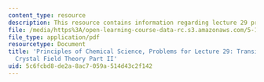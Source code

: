 ```yaml
---
content_type: resource
description: This resource contains information regarding lecture 29 problem.
file: /media/https%3A/open-learning-course-data-rc.s3.amazonaws.com/5-111sc-principles-of-chemical-science-fall-2014/5c6fcbd8de2a8ac7059a514d43c2f142_MIT5_111F14_Lec29Prob.pdf
file_type: application/pdf
resourcetype: Document
title: 'Principles of Chemical Science, Problems for Lecture 29: Transition Metals:
  Crystal Field Theory Part II'
uid: 5c6fcbd8-de2a-8ac7-059a-514d43c2f142
---
```

